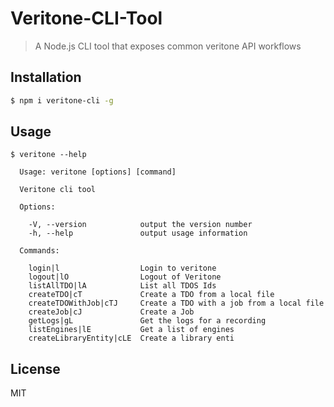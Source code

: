 # Veritone-CLI-Tool


> A Node.js CLI tool that exposes common veritone API workflows 

## Installation
```bash
$ npm i veritone-cli -g
```

## Usage
```
$ veritone --help

  Usage: veritone [options] [command]

  Veritone cli tool

  Options:

    -V, --version            output the version number
    -h, --help               output usage information

  Commands:

    login|l                  Login to veritone
    logout|lO                Logout of Veritone
    listAllTDO|lA            List all TDOS Ids
    createTDO|cT             Create a TDO from a local file
    createTDOWithJob|cTJ     Create a TDO with a job from a local file
    createJob|cJ             Create a Job
    getLogs|gL               Get the logs for a recording
    listEngines|lE           Get a list of engines
    createLibraryEntity|cLE  Create a library enti

```

## License
MIT
